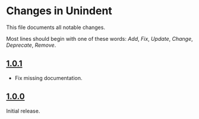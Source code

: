 # Changes in Unindent
This file documents all notable changes.

Most lines should begin with one of these words:
*Add*, *Fix*, *Update*, *Change*, *Deprecate*, *Remove*.

<!--
## [Unreleased](https://github.com/sharpjs/Unindent/compare/release/1.0.1..HEAD)
(none)

## [1.0.1](https://github.com/sharpjs/Unindent/compare/release/1.0.0..release/1.0.1)
Future release.
-->

## [1.0.1](https://github.com/sharpjs/Unindent/compare/release/1.0.0..release/1.0.1)
- Fix missing documentation.

## [1.0.0](https://github.com/sharpjs/Unindent/tree/release/1.0.0)
Initial release.
